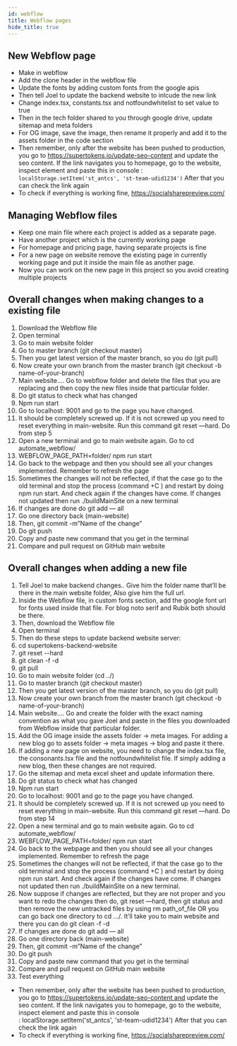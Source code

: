 ```yaml
---
id: webflow
title: Webflow pages
hide_title: true
---
```


## New Webflow page

- Make in webflow
- Add the clone header in the webflow file
- Update the fonts by adding custom fonts from the google apis
- Then tell Joel to update the backend website to inlcude the new link
- Change index.tsx, constants.tsx and notfoundwhitelist to set value to true
- Then in the tech folder shared to you through google drive, update sitemap and meta folders
- For OG image, save the image, then rename it properly and add it to the assets folder in the code section
- Then remember, only after the website has been pushed to production, you go to https://supertokens.io/update-seo-content and update the seo content. If the link navigates you to homepage, go to the website, inspect element and paste this in console : `localStorage.setItem('st_antcs', 'st-team-udid1234')` After that you can check the link again
- To check if everything is working fine, https://socialsharepreview.com/

## Managing Webflow files
- Keep one main file where each project is added as a separate page.
- Have another project which is the currently working page
- For homepage and pricing page, having separate projects is fine
- For a new page on website remove the existing page in currently working page and put it inside the main file as another page.
- Now you can work on the new page in this project so you avoid creating multiple projects

## Overall changes when making changes to a existing file

1. Download the Webflow file
2. Open terminal
3. Go to main website folder
4. Go to master branch (git checkout master)
5. Then you get latest version of the master branch, so you do (git pull)
6. Now create your own branch from the master branch (git checkout -b name-of-your-branch)
7. Main website…. Go to webflow folder and delete the files that you are replacing and then copy the new files inside that particular folder. 
8. Do git status to check what has changed
9. Npm run start
10. Go to localhost: 9001 and go to the page you have changed. 
11. It should be completely screwed up. If it is not screwed up you need to reset everything in main-website. Run this command git reset —hard. Do from step 5
12. Open a new terminal and go to main website again. Go to cd automate_webflow/
13. WEBFLOW_PAGE_PATH=folder/ npm run start
14. Go back to the webpage and then you should see all your changes implemented. Remember to refresh the page
15. Sometimes the changes will not be reflected, if that the case go to the old terminal and stop the process (command +C ) and restart by doing npm run start. And check again if the changes have come. If changes not updated then run ./buildMainSite on a new terminal
16. If changes are done do git add — all
17. Go one directory back (main-website)
18. Then, git commit -m”Name of the change”
19. Do git push
20. Copy and paste new command that you get in the terminal
21. Compare and pull request on GitHub main website


## Overall changes when adding a new file

1. Tell Joel to make backend changes.. Give him the folder name that’ll be there in the main website folder, Also give him the full url. 
2. Inside the Webflow file, in custom fonts section, add the google font url for fonts used inside that file. For blog noto serif and Rubik both should be there. 
3. Then, download the Webflow file
4. Open terminal
5. Then do these steps to update backend website server:
6.  cd supertokens-backend-website
7. git reset --hard
8. git clean -f -d
9. git pull
10. Go to main website folder (cd ../)
11. Go to master branch (git checkout master)
12. Then you get latest version of the master branch, so you do (git pull)
13. Now create your own branch from the master branch (git checkout -b name-of-your-branch)
14. Main website…. Go and create the folder with the exact naming convention as what you gave Joel and paste in the files you downloaded from Webflow inside that particular folder. 
15. Add the OG image inside the assets folder -> meta images. For adding a new blog go to assets folder -> meta images -> blog and paste it there. 
16. If adding a new page on website, you need to change the index.tsx file, the consonants.tsx file and the notfoundwhitelist file. If simply adding a new blog, then these changes are not required. 
17. Go the sitemap and meta excel sheet and update information there. 
18. Do git status to check what has changed
19. Npm run start
20. Go to localhost: 9001 and go to the page you have changed. 
21. It should be completely screwed up. If it is not screwed up you need to reset everything in main-website. Run this command git reset —hard. Do from step 14
22. Open a new terminal and go to main website again. Go to cd automate_webflow/
23. WEBFLOW_PAGE_PATH=folder/ npm run start
24. Go back to the webpage and then you should see all your changes implemented. Remember to refresh the page
25. Sometimes the changes will not be reflected, if that the case go to the old terminal and stop the process (command +C ) and restart by doing npm run start. And check again if the changes have come. If changes not updated then run ./buildMainSite on a new terminal.
26. Now suppose if changes are reflected, but they are not proper and you want to redo the changes then do, git reset —hard, then git status and then remove the new untracked files by using rm path_of_file OR you can go back one directory to cd …/. It’ll take you to main website and there you can do git clean -f -d
27. If changes are done do git add — all
28. Go one directory back (main-website)
29. Then, git commit -m”Name of the change”
30. Do git push
31. Copy and paste new command that you get in the terminal
32. Compare and pull request on GitHub main website
33. Test everything 
* Then remember, only after the website has been pushed to production, you go to https://supertokens.io/update-seo-content and update the seo content. If the link navigates you to homepage, go to the website, inspect element and paste this in console : localStorage.setItem('st_antcs', 'st-team-udid1234') After that you can check the link again
* To check if everything is working fine, https://socialsharepreview.com/
